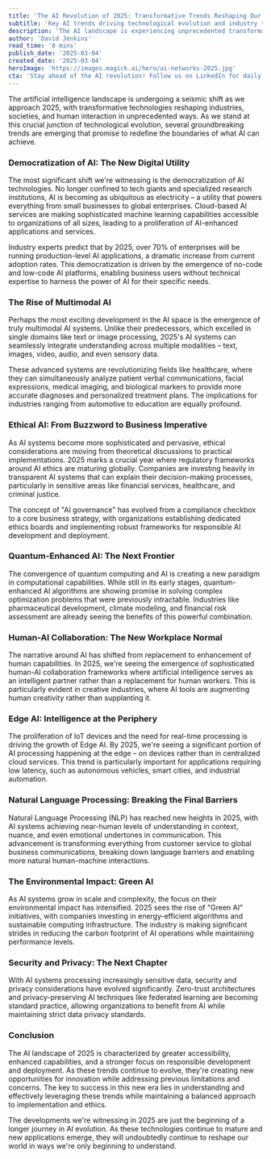 ```yaml
---
title: 'The AI Revolution of 2025: Transformative Trends Reshaping Our World'
subtitle: 'Key AI trends driving technological evolution and industry transformation in 2025'
description: 'The AI landscape is experiencing unprecedented transformation in 2025, with key trends including the democratization of AI technologies, emergence of multimodal AI systems, and evolution of ethical AI frameworks. From quantum-enhanced AI to edge computing and green AI initiatives, these developments are reshaping industries and creating new opportunities for innovation while addressing critical challenges in security, privacy, and environmental impact.'
author: 'David Jenkins'
read_time: '8 mins'
publish_date: '2025-03-04'
created_date: '2025-03-04'
heroImage: 'https://images.magick.ai/hero/ai-networks-2025.jpg'
cta: 'Stay ahead of the AI revolution! Follow us on LinkedIn for daily insights into the latest technological breakthroughs and expert analysis of emerging trends in artificial intelligence.'
---
```


The artificial intelligence landscape is undergoing a seismic shift as we approach 2025, with transformative technologies reshaping industries, societies, and human interaction in unprecedented ways. As we stand at this crucial junction of technological evolution, several groundbreaking trends are emerging that promise to redefine the boundaries of what AI can achieve.

### Democratization of AI: The New Digital Utility

The most significant shift we're witnessing is the democratization of AI technologies. No longer confined to tech giants and specialized research institutions, AI is becoming as ubiquitous as electricity – a utility that powers everything from small businesses to global enterprises. Cloud-based AI services are making sophisticated machine learning capabilities accessible to organizations of all sizes, leading to a proliferation of AI-enhanced applications and services.

Industry experts predict that by 2025, over 70% of enterprises will be running production-level AI applications, a dramatic increase from current adoption rates. This democratization is driven by the emergence of no-code and low-code AI platforms, enabling business users without technical expertise to harness the power of AI for their specific needs.

### The Rise of Multimodal AI

Perhaps the most exciting development in the AI space is the emergence of truly multimodal AI systems. Unlike their predecessors, which excelled in single domains like text or image processing, 2025's AI systems can seamlessly integrate understanding across multiple modalities – text, images, video, audio, and even sensory data.

These advanced systems are revolutionizing fields like healthcare, where they can simultaneously analyze patient verbal communications, facial expressions, medical imaging, and biological markers to provide more accurate diagnoses and personalized treatment plans. The implications for industries ranging from automotive to education are equally profound.

### Ethical AI: From Buzzword to Business Imperative

As AI systems become more sophisticated and pervasive, ethical considerations are moving from theoretical discussions to practical implementations. 2025 marks a crucial year where regulatory frameworks around AI ethics are maturing globally. Companies are investing heavily in transparent AI systems that can explain their decision-making processes, particularly in sensitive areas like financial services, healthcare, and criminal justice.

The concept of "AI governance" has evolved from a compliance checkbox to a core business strategy, with organizations establishing dedicated ethics boards and implementing robust frameworks for responsible AI development and deployment.

### Quantum-Enhanced AI: The Next Frontier

The convergence of quantum computing and AI is creating a new paradigm in computational capabilities. While still in its early stages, quantum-enhanced AI algorithms are showing promise in solving complex optimization problems that were previously intractable. Industries like pharmaceutical development, climate modeling, and financial risk assessment are already seeing the benefits of this powerful combination.

### Human-AI Collaboration: The New Workplace Normal

The narrative around AI has shifted from replacement to enhancement of human capabilities. In 2025, we're seeing the emergence of sophisticated human-AI collaboration frameworks where artificial intelligence serves as an intelligent partner rather than a replacement for human workers. This is particularly evident in creative industries, where AI tools are augmenting human creativity rather than supplanting it.

### Edge AI: Intelligence at the Periphery

The proliferation of IoT devices and the need for real-time processing is driving the growth of Edge AI. By 2025, we're seeing a significant portion of AI processing happening at the edge – on devices rather than in centralized cloud services. This trend is particularly important for applications requiring low latency, such as autonomous vehicles, smart cities, and industrial automation.

### Natural Language Processing: Breaking the Final Barriers

Natural Language Processing (NLP) has reached new heights in 2025, with AI systems achieving near-human levels of understanding in context, nuance, and even emotional undertones in communication. This advancement is transforming everything from customer service to global business communications, breaking down language barriers and enabling more natural human-machine interactions.

### The Environmental Impact: Green AI

As AI systems grow in scale and complexity, the focus on their environmental impact has intensified. 2025 sees the rise of "Green AI" initiatives, with companies investing in energy-efficient algorithms and sustainable computing infrastructure. The industry is making significant strides in reducing the carbon footprint of AI operations while maintaining performance levels.

### Security and Privacy: The Next Chapter

With AI systems processing increasingly sensitive data, security and privacy considerations have evolved significantly. Zero-trust architectures and privacy-preserving AI techniques like federated learning are becoming standard practice, allowing organizations to benefit from AI while maintaining strict data privacy standards.

### Conclusion

The AI landscape of 2025 is characterized by greater accessibility, enhanced capabilities, and a stronger focus on responsible development and deployment. As these trends continue to evolve, they're creating new opportunities for innovation while addressing previous limitations and concerns. The key to success in this new era lies in understanding and effectively leveraging these trends while maintaining a balanced approach to implementation and ethics.

The developments we're witnessing in 2025 are just the beginning of a longer journey in AI evolution. As these technologies continue to mature and new applications emerge, they will undoubtedly continue to reshape our world in ways we're only beginning to understand.